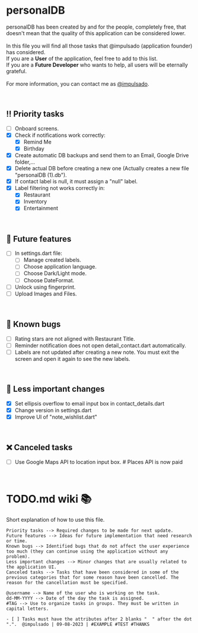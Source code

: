 # personalDB
personalDB has been created by and for the people, completely free, that doesn't mean that the quality of this application can be considered lower.
<br/>
<br/>
In this file you will find all those tasks that @impulsado (application founder) has considered. <br/>
If you are a **User** of the application, feel free to add to this list. <br/>
If you are a **Future Developer** who wants to help, all users will be eternally grateful. 
<br/>
<br/>
For more information, you can contact me as [@impulsado](https://t.me/impulsado).

<br/>

## ‼ Priority tasks
- [ ] Onboard screens.
- [X] Check if notifications work correctly:
  - [X] Remind Me
  - [X] Birthday
- [X] Create automatic DB backups and send them to an Email, Google Drive folder,...
- [X] Delete actual DB before creating a new one (Actually creates a new file "personalDB (1).db").
- [X] If contact label is null, it must assign a "null" label.
- [X] Label filtering not works correctly in:
    - [X] Restaurant
    - [X] Inventory
    - [X] Entertainment

<br/>

## 🌺 Future features
- [ ] In  settings.dart file:
    - [ ] Manage created labels.
    - [ ] Choose application language.
    - [ ] Choose Dark/Light mode.
    - [ ] Choose DateFormat.
- [ ] Unlock using fingerprint.
- [ ] Upload Images and Files.

<br/>

## 🦗 Known bugs
- [ ] Rating stars are not aligned with Restaurant Title.
- [ ] Reminder notification does not open detail_contact.dart automatically.
- [ ] Labels are not updated after creating a new note. You must exit the screen and open it again to see the new labels.

<br/>

## 🔧 Less important changes
- [X] Set ellipsis overflow to email input box in contact_details.dart
- [X] Change version in settings.dart
- [X] Improve UI of "note_wishlist.dart"

<br/>

## ❌ Canceled tasks
- [ ] Use Google Maps API to location input box.  # Places API is now paid

<br/>

# TODO.md wiki 📚
Short explanation of how to use this file.<br/>

```Symbology of checkboxes
Priority tasks --> Required changes to be made for next update.
Future features --> Ideas for future implementation that need research or time. 
Known bugs --> Identified bugs that do not affect the user experience too much (they can continue using the application without any problem).
Less important changes --> Minor changes that are usually related to the application UI.
Canceled tasks --> Tasks that have been considered in some of the previous categories that for some reason have been cancelled. The reason for the cancellation must be specified.
```

```Task attributes
@username --> Name of the user who is working on the task.
dd-MM-YYYY --> Date of the day the task is assigned.
#TAG --> Use to organize tasks in groups. They must be written in capital letters.

- [ ] Tasks must have the attributes after 2 blanks "  " after the dot ".".  @impulsado | 09-08-2023 | #EXAMPLE #TEST #THANKS
```

